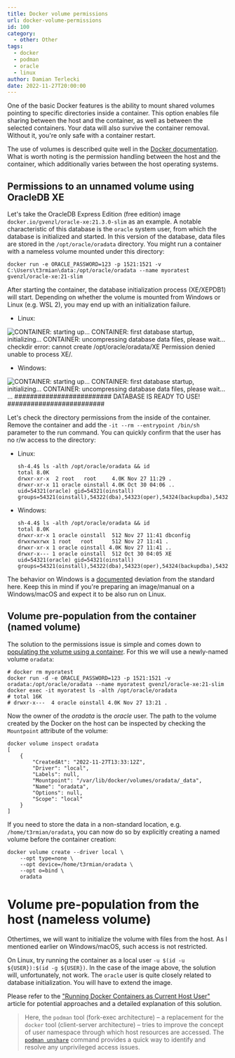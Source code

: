 ```yaml
---
title: Docker volume permissions
url: docker-volume-permissions
id: 100
category:
  - other: Other
tags:
  - docker
  - podman
  - oracle
  - linux
author: Damian Terlecki
date: 2022-11-27T20:00:00
---
```


One of the basic Docker features is the ability to mount shared volumes pointing to specific directories
inside a container. This option enables file sharing between the host and the container, as well as between the selected containers.
Your data will also survive the container removal. Without it, you're only safe with a container restart.

The use of volumes is described quite well in the [Docker documentation](https://docs.docker.com/storage/volumes/).
What is worth noting is the permission handling between the host and the container, which additionally varies between the host operating systems.

## Permissions to an unnamed volume using OracleDB XE

Let's take the OracleDB Express Edition (free edition) image `docker.io/gvenzl/oracle-xe:21.3.0-slim` as an example.
A notable characteristic of this database is the `oracle` system user, from which the database is initialized and started.
In this version of the database, data files are stored in the `/opt/oracle/oradata` directory.
You might run a container with a nameless volume mounted under this directory:

```
docker run -e ORACLE_PASSWORD=123 -p 1521:1521 -v C:\Users\t3rmian\data:/opt/oracle/oradata --name myoratest gvenzl/oracle-xe:21-slim
```

After starting the container, the database initialization process (XE/XEPDB1) will start.
Depending on whether the volume is mounted from Windows or Linux (e.g. WSL 2), you may end up with an initialization failure.
- Linux:

<img src="/img/hq/oradata-volume-linux.png" alt="
CONTAINER: starting up...
CONTAINER: first database startup, initializing...
CONTAINER: uncompressing database data files, please wait...
checkdir error:  cannot create /opt/oracle/oradata/XE
Permission denied
unable to process XE/." title="OracleDB XE initialization in the container (Linux host)">
- Windows:

<img src="/img/hq/oradata-volume-windows.png" alt="
CONTAINER: starting up...
CONTAINER: first database startup, initializing...
CONTAINER: uncompressing database data files, please wait...
...
#########################
DATABASE IS READY TO USE!
#########################" title="OracleDB XE initialization in the container (Windows host)">

Let's check the directory permissions from the inside of the container. Remove the container and add the `-it --rm --entrypoint /bin/sh` parameter to the run command.
You can quickly confirm that the user has no r/w access to the directory:

- Linux:
  ```
  sh-4.4$ ls -alth /opt/oracle/oradata && id
  total 8.0K
  drwxr-xr-x  2 root   root     4.0K Nov 27 11:29 .
  drwxr-xr-x 11 oracle oinstall 4.0K Oct 30 04:06 ..
  uid=54321(oracle) gid=54321(oinstall) groups=54321(oinstall),54322(dba),54323(oper),54324(backupdba),54325(dgdba),54326(kmdba),54330(racdba)
  ```
- Windows:
  ```
  sh-4.4$ ls -alth /opt/oracle/oradata && id
  total 8.0K
  drwxr-xr-x 1 oracle oinstall  512 Nov 27 11:41 dbconfig
  drwxrwxrwx 1 root   root      512 Nov 27 11:41 .
  drwxr-xr-x 1 oracle oinstall 4.0K Nov 27 11:41 ..
  drwxr-x--- 1 oracle oinstall  512 Oct 30 04:05 XE
  uid=54321(oracle) gid=54321(oinstall) groups=54321(oinstall),54322(dba),54323(oper),54324(backupdba),54325(dgdba),54326(kmdba),54330(racdba)
  ```

The behavior on Windows is a [documented](https://docs.docker.com/desktop/troubleshoot/topics/#volumes) deviation from the standard here.
Keep this in mind if you're preparing an image/manual on a Windows/macOS and expect it to be also run on Linux.

## Volume pre-population from the container (named volume)

The solution to the permissions issue is simple and comes down to [populating the volume using a container](https://docs.docker.com/storage/volumes/#populate-a-volume-using-a-container).
For this we will use a newly-named volume `oradata`:

```
# docker rm myoratest
docker run -d -e ORACLE_PASSWORD=123 -p 1521:1521 -v oradata:/opt/oracle/oradata --name myoratest gvenzl/oracle-xe:21-slim
docker exec -it myoratest ls -alth /opt/oracle/oradata
# total 16K
# drwxr-x---  4 oracle oinstall 4.0K Nov 27 13:21 .
```

Now the owner of the *oradata* is the *oracle* user.
The path to the volume created by the Docker on the host can be inspected by checking the `Mountpoint` attribute of the volume:
```
docker volume inspect oradata
[
    {
        "CreatedAt": "2022-11-27T13:33:12Z",
        "Driver": "local",
        "Labels": null,
        "Mountpoint": "/var/lib/docker/volumes/oradata/_data",
        "Name": "oradata",
        "Options": null,
        "Scope": "local"
    }
]
```

If you need to store the data in a non-standard location, e.g. `/home/t3rmian/oradata`, you can now do so by explicitly creating a named volume before the container creation:
```
docker volume create --driver local \
    --opt type=none \
    --opt device=/home/t3rmian/oradata \
    --opt o=bind \
    oradata
```

# Volume pre-population from the host (nameless volume)

Othertimes, we will want to initialize the volume with files from the host.
As I mentioned earlier on Windows/macOS, such access is not restricted.

On Linux, try running the container as a local user `-u $(id -u ${USER}):$(id -g ${USER})`.
In the case of the image above, the solution will, unfortunately, not work. The `oracle` user is quite closely related to database initialization.
You will have to extend the image.

Please refer to the ["Running Docker Containers as Current Host User"](https://jtreminio.com/blog/running-docker-containers-as-current-host-user/) article for potential approaches and a detailed explanation of this solution.

> Here, the `podman` tool (fork-exec architecture) – a replacement for the `docker` tool (client-server architecture) – tries to improve the concept of user namespace through which host resources are accessed. The [`podman unshare`](https://docs.podman.io/en/latest/markdown/podman-unshare.1.html) command provides a quick way to identify and resolve any unprivileged access issues.
